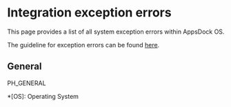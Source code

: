 # Integration exception errors

This page provides a list of all system exception errors within AppsDock OS.

The guideline for exception errors can be found [here](../../gettingstarted/guidelines/exception-errors).

## General

PH_GENERAL

*[OS]: Operating System
